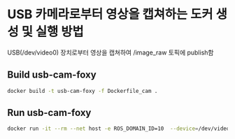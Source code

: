 # USB 카메라로부터 영상을 캡쳐하는 도커 생성 및 실행 방법
USB(/dev/video0) 장치로부터 영상을 캡쳐하여 /image_raw 토픽에 publish함

## Build usb-cam-foxy
```sh
docker build -t usb-cam-foxy -f Dockerfile_cam .
```

## Run usb-cam-foxy
```sh
docker run -it --rm --net host -e ROS_DOMAIN_ID=10  --device=/dev/video0:/dev/video0   --group-add video   usb-cam-foxy
```

